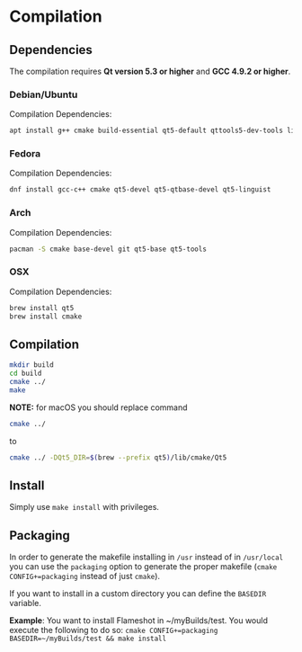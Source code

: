 # Compilation

## Dependencies

The compilation requires **Qt version 5.3 or higher** and **GCC 4.9.2 or higher**.

### Debian/Ubuntu
Compilation Dependencies:
```sh
apt install g++ cmake build-essential qt5-default qttools5-dev-tools libqt5svg5-dev qttools5-dev
```

### Fedora
Compilation Dependencies:
```sh
dnf install gcc-c++ cmake qt5-devel qt5-qtbase-devel qt5-linguist
```

### Arch
Compilation Dependencies:
```sh
pacman -S cmake base-devel git qt5-base qt5-tools
```

### OSX
Compilation Dependencies:
```sh
brew install qt5
brew install cmake
```


## Compilation

```sh
mkdir build
cd build
cmake ../
make
```

**NOTE:** for macOS you should replace command
```sh
cmake ../
```
to
```sh
cmake ../ -DQt5_DIR=$(brew --prefix qt5)/lib/cmake/Qt5
```

## Install
Simply use `make install` with privileges.

## Packaging
In order to generate the makefile installing in `/usr` instead of in `/usr/local` you can use the `packaging` option to generate the proper makefile (`cmake CONFIG+=packaging` instead of just `cmake`).

If you want to install in a custom directory you can define the `BASEDIR` variable.

**Example**:
You want to install Flameshot in ~/myBuilds/test. You would execute the following to do so:
`cmake CONFIG+=packaging BASEDIR=~/myBuilds/test && make install`


